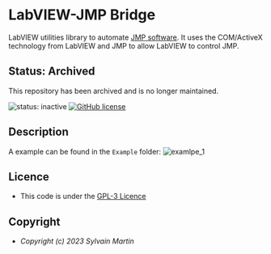 # LabVIEW-JMP Bridge
LabVIEW utilities library to automate [JMP software](https://www.jmp.com). It uses the COM/ActiveX technology from LabVIEW and JMP to allow LabVIEW to control JMP. 

## Status: Archived
This repository has been archived and is no longer maintained.

![status: inactive](https://img.shields.io/badge/status-inactive-red.svg)
[![GitHub license](https://img.shields.io/github/license/symartin/LV_JMP_bridge.svg)](https://raw.githubusercontent.com/symartin/LV_JMP_bridge/main/LICENSE)

## Description
A example can be found in the ``Example`` folder:
![examlpe_1](https://github.com/symartin/LV_JMP_bridge/assets/31699829/d4db472e-b6b2-4ae9-b08d-d2c17e43c8bf)

## Licence

- This code is under the 
[GPL-3 Licence](https://raw.githubusercontent.com/symartin/LV_JMP_bridge/main/LICENSE)

## Copyright

- *Copyright (c) 2023 Sylvain Martin* 
